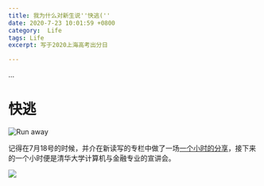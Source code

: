 ```yaml
---
title: 我为什么对新生说''快逃(''
date: 2020-7-23 10:01:59 +0800
category:  Life
tags: Life
excerpt: 写于2020上海高考出分日

---
```


<script src="https://cdn.mathjax.org/mathjax/latest/MathJax.js?config=TeX-AMS-MML_HTMLorMML" type="text/javascript"></script> <script type="text/x-mathjax-config"> MathJax.Hub.Config({ tex2jax: { skipTags: ['script', 'noscript', 'style', 'textarea', 'pre'], inlineMath: [['$','$']] } }); </script>

...

# 快逃

![Run away](https://rpbciq.sn.files.1drv.com/y4mXeIg06I5qFnj3-pfGlOjPnfCMgMd4_Yn2Uykz7mh8JvRxJwrpWDVhO73w7X9KW0-jGldlVrPhEhGVsunD4xKs8rPTvbI17fji8qkB5MfjLhNUks5Cn4g0AAQGeVWNxrfsUcjBHdmv7MFJM9hIBYQognRe4NnHB_Ej8xYpbOa08IYVzWeaW4tZX8L5HaNjY-R_xgPyh6tVafxxm8HmddJKw?width=591&height=1280&cropmode=none)



记得在7月18号的时候，并介在新读写的专栏中做了一场[一个小时的分享](https://mp.weixin.qq.com/s/i8L2BbvmbfCw4_YptUOqcg)，接下来的一个小时便是清华大学计算机与金融专业的宣讲会。

![](https://rpbviq.sn.files.1drv.com/y4mWNddP63MstN1q2CSKpzEZvO2zJpJDECc3BrfHewKUTvzGuZ0moWRVbrsqwcxZZjNJHiMhvqlYxDOOfLYqwgWOYo8L5omFHfUmrjWKuoMMIiSJHQVe32sf9x5S_OUiIJ_ZAiaRcFcRk-94o27ZVTlw5R4PYMUe4ofZgTa3q3wPiXd4OC0dP_jQiSSBMlLVVKLMKmOFvWiBTzYLU5PLPuwLQ?width=858&height=1679&cropmode=none)

